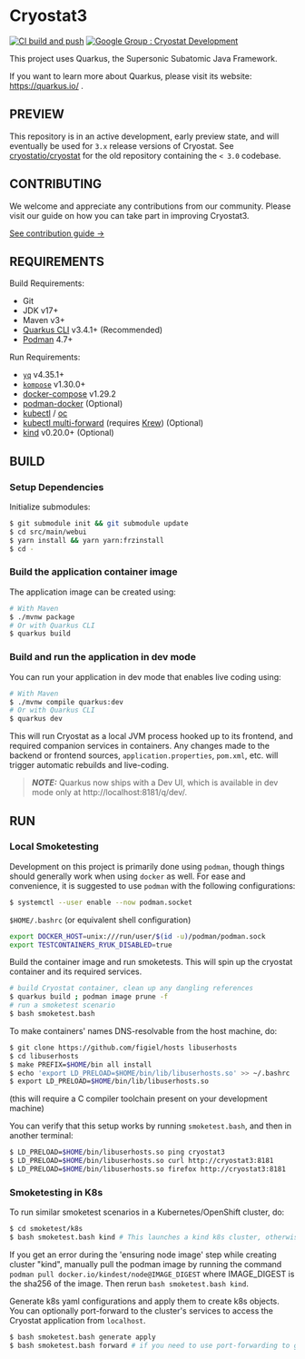 # Cryostat3

[![CI build and push](https://github.com/cryostatio/cryostat3/actions/workflows/ci.yaml/badge.svg)](https://github.com/cryostatio/cryostat3/actions/workflows/ci.yaml)
[![Google Group : Cryostat Development](https://img.shields.io/badge/Google%20Group-Cryostat%20Development-blue.svg)](https://groups.google.com/g/cryostat-development)

This project uses Quarkus, the Supersonic Subatomic Java Framework.

If you want to learn more about Quarkus, please visit its website: https://quarkus.io/ .

## PREVIEW

This repository is in an active development, early preview state, and will eventually be used for `3.x` release
versions of Cryostat. See [cryostatio/cryostat](https://github.com/cryostatio/cryostat) for the old repository
containing the `< 3.0` codebase.

## CONTRIBUTING

We welcome and appreciate any contributions from our community. Please visit our guide on how you can take part in improving Cryostat3.

[See contribution guide →](./CONTRIBUTING.md)

## REQUIREMENTS

Build Requirements:
- Git
- JDK v17+
- Maven v3+
- [Quarkus CLI](https://quarkus.io/guides/cli-tooling) v3.4.1+ (Recommended)
- [Podman](https://podman.io/docs/installation) 4.7+

Run Requirements:
- [`yq`](https://github.com/mikefarah/yq) v4.35.1+
- [`kompose`](https://kompose.io/installation/) v1.30.0+
- [docker-compose](https://docs.docker.com/compose/install/) v1.29.2
- [podman-docker](https://packages.fedoraproject.org/pkgs/podman/podman-docker/) (Optional)
- [kubectl](https://kubernetes.io/docs/tasks/tools/install-kubectl-linux/) / [oc](https://docs.openshift.com/container-platform/latest/cli_reference/openshift_cli/getting-started-cli.html)
- [kubectl multi-forward](https://github.com/njnygaard/kubectl-multiforward) (requires [Krew](https://krew.sigs.k8s.io/docs/user-guide/setup/install/)) (Optional)
- [kind](https://kind.sigs.k8s.io/docs/user/quick-start) v0.20.0+ (Optional)


## BUILD

### Setup Dependencies

Initialize submodules:

```bash
$ git submodule init && git submodule update
$ cd src/main/webui
$ yarn install && yarn yarn:frzinstall
$ cd -
```

### Build the application container image

The application image can be created using:

```bash
# With Maven
$ ./mvnw package
# Or with Quarkus CLI
$ quarkus build
```

### Build and run the application in dev mode

You can run your application in dev mode that enables live coding using:

```bash
# With Maven
$ ./mvnw compile quarkus:dev
# Or with Quarkus CLI
$ quarkus dev
```

This will run Cryostat as a local JVM process hooked up to its frontend, and required companion services in containers. Any changes made to the backend or frontend sources, `application.properties`, `pom.xml`, etc. will trigger automatic rebuilds and live-coding.

> **_NOTE:_**  Quarkus now ships with a Dev UI, which is available in dev mode only at http://localhost:8181/q/dev/.

## RUN

### Local Smoketesting

Development on this project is primarily done using `podman`, though things should generally work when using `docker` as well. For ease and convenience, it is suggested to use `podman` with the following configurations:

```bash
$ systemctl --user enable --now podman.socket
```

`$HOME/.bashrc` (or equivalent shell configuration)
```bash
export DOCKER_HOST=unix:///run/user/$(id -u)/podman/podman.sock
export TESTCONTAINERS_RYUK_DISABLED=true
```

Build the container image and run smoketests. This will spin up the cryostat container and its required services.

```bash
# build Cryostat container, clean up any dangling references
$ quarkus build ; podman image prune -f
# run a smoketest scenario
$ bash smoketest.bash
```

To make containers' names DNS-resolvable from the host machine, do:
```bash
$ git clone https://github.com/figiel/hosts libuserhosts
$ cd libuserhosts
$ make PREFIX=$HOME/bin all install
$ echo 'export LD_PRELOAD=$HOME/bin/lib/libuserhosts.so' >> ~/.bashrc
$ export LD_PRELOAD=$HOME/bin/lib/libuserhosts.so
```
(this will require a C compiler toolchain present on your development machine)

You can verify that this setup works by running `smoketest.bash`, and then in another terminal:
```bash
$ LD_PRELOAD=$HOME/bin/libuserhosts.so ping cryostat3
$ LD_PRELOAD=$HOME/bin/libuserhosts.so curl http://cryostat3:8181
$ LD_PRELOAD=$HOME/bin/libuserhosts.so firefox http://cryostat3:8181
```

### Smoketesting in K8s

To run similar smoketest scenarios in a Kubernetes/OpenShift cluster, do:

```bash
$ cd smoketest/k8s
$ bash smoketest.bash kind # This launches a kind k8s cluster, otherwise skip this if you have another cluster accessible via kubectl/oc.
```

If you get an error during the 'ensuring node image' step while creating cluster "kind", manually pull the podman image by running the command `podman pull docker.io/kindest/node@IMAGE_DIGEST` where IMAGE_DIGEST is the sha256 of the image. Then rerun `bash smoketest.bash kind`.

Generate k8s yaml configurations and apply them to create k8s objects. You can optionally port-forward to the cluster's services to access the Cryostat application from `localhost`.

```bash
$ bash smoketest.bash generate apply
$ bash smoketest.bash forward # if you need to use port-forwarding to get access to the cluster's services
```
